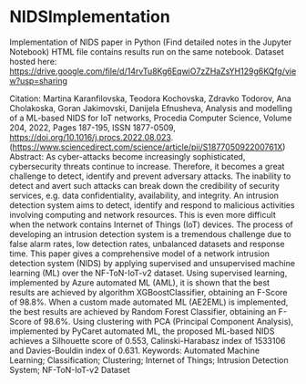 # NIDSImplementation
Implementation of NIDS paper in Python (Find detailed notes in the Jupyter Notebook)
HTML file contains results run on the same notebook.
Dataset hosted here: https://drive.google.com/file/d/14rvTu8Kg6EqwiO7zZHaZsYH129g6KQfg/view?usp=sharing

Citation:
Martina Karanfilovska, Teodora Kochovska, Zdravko Todorov, Ana Cholakoska, Goran Jakimovski, Danijela Efnusheva,
Analysis and modelling of a ML-based NIDS for IoT networks,
Procedia Computer Science,
Volume 204,
2022,
Pages 187-195,
ISSN 1877-0509,
https://doi.org/10.1016/j.procs.2022.08.023.
(https://www.sciencedirect.com/science/article/pii/S187705092200761X)
Abstract: As cyber-attacks become increasingly sophisticated, cybersecurity threats continue to increase. Therefore, it becomes a great challenge to detect, identify and prevent adversary attacks. The inability to detect and avert such attacks can break down the credibility of security services, e.g. data confidentiality, availability, and integrity. An intrusion detection system aims to detect, identify and respond to malicious activities involving computing and network resources. This is even more difficult when the network contains Internet of Things (IoT) devices. The process of developing an intrusion detection system is a tremendous challenge due to false alarm rates, low detection rates, unbalanced datasets and response time. This paper gives a comprehensive model of a network intrusion detection system (NIDS) by applying supervised and unsupervised machine learning (ML) over the NF-ToN-IoT-v2 dataset. Using supervised learning, implemented by Azure automated ML (AML), it is shown that the best results are achieved by algorithm XGBoostClassifier, obtaining an F-Score of 98.8%. When a custom made automated ML (AE2EML) is implemented, the best results are achieved by Random Forest Classifier, obtaining an F-Score of 98.6%. Using clustering with PCA (Principal Component Analysis), implemented by PyCaret automated ML, the proposed ML-based NIDS achieves a Silhouette score of 0.553, Calinski-Harabasz index of 1533106 and Davies-Bouldin index of 0.631.
Keywords: Automated Machine Learning; Classification; Clustering; Internet of Things; Intrusion Detection System; NF-ToN-IoT-v2 Dataset
